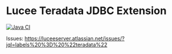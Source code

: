 # Lucee Teradata JDBC Extension


[![Java CI](https://github.com/lucee/extension-jdbc-teradata/actions/workflows/main.yml/badge.svg)](https://github.com/lucee/extension-jdbc-teradata/actions/workflows/main.yml)

Issues: https://luceeserver.atlassian.net/issues/?jql=labels%20%3D%20%22teradata%22
